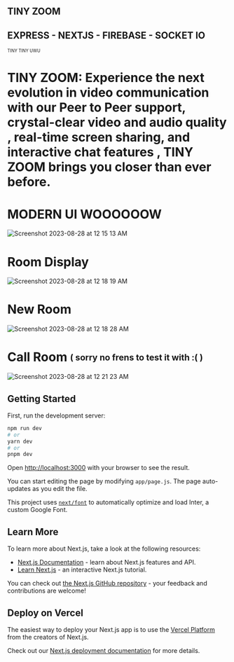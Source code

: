 ## TINY ZOOM


## EXPRESS - NEXTJS - FIREBASE - SOCKET IO



<sub><sup>TINY TINY UWU</sup></sub>

# TINY ZOOM: Experience the next evolution in video communication with our Peer to Peer support, crystal-clear video and audio quality , real-time screen sharing, and interactive chat features , TINY ZOOM brings you closer than ever before.

# MODERN  UI  WOOOOOOW
![Screenshot 2023-08-28 at 12 15 13 AM](https://github.com/ogyousef/Tiny-Zoom/assets/83747441/e4a052fb-e238-40a3-b4c7-f1f3e6358500)

# Room Display 
![Screenshot 2023-08-28 at 12 18 19 AM](https://github.com/ogyousef/Tiny-Zoom/assets/83747441/36be2328-efc9-4216-8bf4-26a517777e35)


# New Room 

![Screenshot 2023-08-28 at 12 18 28 AM](https://github.com/ogyousef/Tiny-Zoom/assets/83747441/a21638e4-3df8-4dbd-b243-63cfc92d800a)


# Call Room  <sub><sup>( sorry no frens to test it with :(  ) </sup></sub>

![Screenshot 2023-08-28 at 12 21 23 AM](https://github.com/ogyousef/Tiny-Zoom/assets/83747441/8c03b60a-721b-45b8-8ad8-ad93f1679ea2)

## Getting Started

First, run the development server:

```bash
npm run dev
# or
yarn dev
# or
pnpm dev
```

Open [http://localhost:3000](http://localhost:3000) with your browser to see the result.

You can start editing the page by modifying `app/page.js`. The page auto-updates as you edit the file.

This project uses [`next/font`](https://nextjs.org/docs/basic-features/font-optimization) to automatically optimize and load Inter, a custom Google Font.

## Learn More

To learn more about Next.js, take a look at the following resources:

- [Next.js Documentation](https://nextjs.org/docs) - learn about Next.js features and API.
- [Learn Next.js](https://nextjs.org/learn) - an interactive Next.js tutorial.

You can check out [the Next.js GitHub repository](https://github.com/vercel/next.js/) - your feedback and contributions are welcome!

## Deploy on Vercel

The easiest way to deploy your Next.js app is to use the [Vercel Platform](https://vercel.com/new?utm_medium=default-template&filter=next.js&utm_source=create-next-app&utm_campaign=create-next-app-readme) from the creators of Next.js.

Check out our [Next.js deployment documentation](https://nextjs.org/docs/deployment) for more details.
